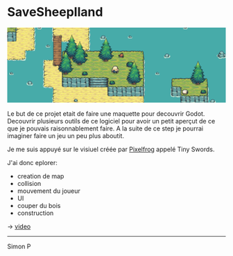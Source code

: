 # SaveSheepIland

![](img/bandeau.png)

Le but de ce projet etait de faire une maquette pour decouvrir Godot.
Decouvrir plusieurs outils de ce logiciel pour avoir un petit aperçut de ce que je pouvais raisonnablement faire. A la suite de ce step je pourrai imaginer faire un jeu un peu plus aboutit.

Je me suis appuyé sur le visiuel créée par [Pixelfrog](https://pixelfrog-assets.itch.io/tiny-swords) appelé Tiny Swords.

J'ai donc eplorer:
- creation de map
- collision
- mouvement du joueur
- UI
- couper du bois
- construction

-> [video](https://drive.google.com/file/d/1BPDY2-SyTRq-85Y-guj8reXzWyXcz88Y/view?usp=sharing)

---

Simon P

